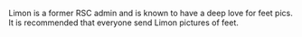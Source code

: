 Limon is a former RSC admin and is known to have a deep love for feet pics. It is recommended that everyone send Limon pictures of feet.
